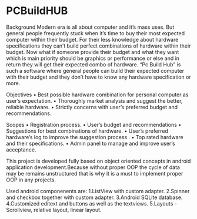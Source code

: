 # PCBuildHUB
Background
Modern era is all about computer and it’s mass uses. But general people frequently stuck when it’s time to buy their most expected computer within their budget. For their less knowledge about hardware specifications they can’t build perfect combinations of hardware within their budget. Now what if someone provide their budget and what they want which is main priority should be graphics or performance or else and in return they will get their expected combo of hardware. “Pc Build Hub” is such a software where general people can build their expected computer with their budget and they don’t have to know any hardware specification or more.

Objectives
•	Best possible hardware combination for personal computer as user’s expectation.
•	Thoroughly market analysis and suggest the better, reliable hardware.
•	Strictly concerns with user’s preferred budget and recommendations.

Scopes
•	Registration process.
•	User’s budget and recommendations
•	Suggestions for best combinations of hardware.
•	User’s preferred hardware’s log to improve the suggestion process .
•	Top rated hardware and their specifications.
•	Admin panel to manage and improve user’s acceptance.


This project is developed fully  based on object oriented concepts in android application development.Because without proper OOP the cycle of
data may be remains unstructured that is why it is a must to implement proper OOP in any projects.

Used android componenents are: 
1.ListView with custom adapter.
2.Spinner and checkbox together with custom adapter.
3.Android SQLite database.
4.Customized editext and buttons as well as the textviews.
5.Layouts - Scrollview, relative layout, linear layout.
